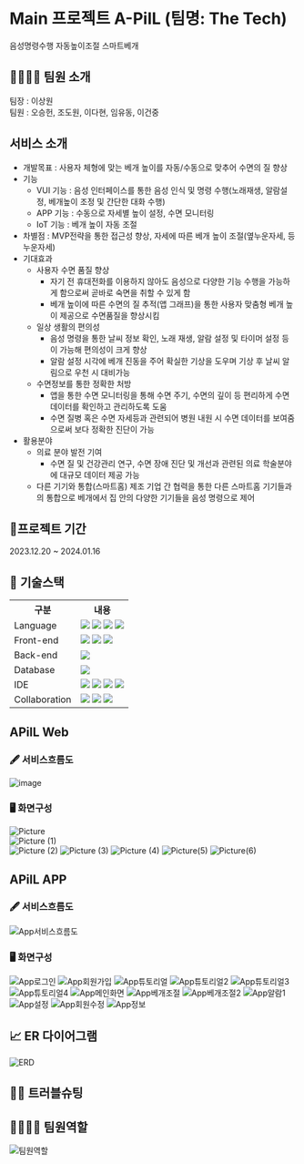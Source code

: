 # Main 프로젝트 A-PilL (팀명: The Tech)
음성명령수행 자동높이조절 스마트베개
##  👨‍👩‍👦‍👦 팀원 소개
팀장 : 이상원  
팀원 : 오승헌, 조도원, 이다현, 임유동, 이건중
## 서비스 소개
- 개발목표 : 사용자 체형에 맞는 베개 높이를 자동/수동으로 맞추어 수면의 질 향상 
- 기능
  - VUI 기능 : 음성 인터페이스를 통한 음성 인식 및 명령 수행(노래재생, 알람설정, 베개높이 조정 및 간단한 대화 수행)  
  - APP 기능 : 수동으로 자세별 높이 설정, 수면 모니터링
  - IoT 기능 : 베개 높이 자동 조절
- 차별점 : MVP전략을 통한 접근성 향상, 자세에 따른 베개 높이 조절(옆누운자세, 등누운자세)
- 기대효과
  - 사용자 수면 품질 향상
    - 자기 전 휴대전화를 이용하지 않아도 음성으로 다양한 기능 수행을 가능하게 함으로써 곧바로 숙면을 취할 수 있게 함
    - 베개 높이에 따른 수면의 질 추적(앱 그래프)을 통한 사용자 맞춤형 베개 높이 제공으로 수면품질을 향상시킴
  - 일상 생활의 편의성
    - 음성 명령을 통한 날씨 정보 확인, 노래 재생, 알람 설정 및 타이머 설정 등이 가능해 편의성이 크게 향상
    - 알람 설정 시각에 베개 진동을 주어 확실한 기상을 도우며 기상 후 날씨 알림으로 우천 시 대비가능
  - 수면정보를 통한 정확한 처방
    - 앱을 통한 수면 모니터링을 통해 수면 주기, 수면의 깊이 등 편리하게 수면 데이터를 확인하고 관리하도록 도움
    - 수면 질병 혹은 수면 자세등과 관련되어 병원 내원 시 수면 데이터를 보여줌으로써 보다 정확한 진단이 가능
- 활용분야
  - 의료 분야 발전 기여
    - 수면 질 및 건강관리 연구, 수면 장애 진단 및 개선과 관련된 의료 학술분야에 대규모 데이터 제공 가능
  - 다른 기기와 통합(스마트홈)
    제조 기업 간 협력을 통한 다른 스마트홈 기기들과의 통합으로 베개에서 집 안의 다양한 기기들을 음성 명령으로 제어

## 📅프로젝트 기간
2023.12.20 ~ 2024.01.16 
## 🔨 기술스택
<table>
  <tr>
    <th>구분</th>
    <th>내용</th>
  </tr>
   <tr>
    <td>Language</td>
    <td>  <img src="https://img.shields.io/badge/C++-00599C?style=for-the-badge&logo=C++&logoColor=white"/> <img src="https://img.shields.io/badge/Dart-0175C2?style=for-the-badge&logo=Dart&logoColor=white"/> <img src="https://img.shields.io/badge/Python-3776AB?style=for-the-badge&logo=Python&logoColor=white"/> <img src="https://img.shields.io/badge/javascript-F7DF1E?style=for-the-badge&logo=javascript&logoColor=black"> 
   </td>
  </tr>
  <tr>
    <td>Front-end</td>
    <td> <img src="https://img.shields.io/badge/CSS-1572B6?style=for-the-badge&logo=css3&logoColor=white"> <img src="https://img.shields.io/badge/Flutter-02569B?style=for-the-badge&logo=Flutter&logoColor=white"> <img src="https://img.shields.io/badge/React-61DAFB?style=for-the-badge&logo=React&logoColor=black">
 </td>
  </tr>
  <tr>
     <td>Back-end</td>
    <td> <img src="https://img.shields.io/badge/mqtt-660066?style=for-the-badge&logo=mqttt&logoColor=black"> </td>
  </tr>
    <tr>
    <td>Database</td>
    <td><img src="https://img.shields.io/badge/MySQL-4479A1?style=for-the-badge&logo=MySQL&logoColor=black"></td>
  </tr>
    
  <tr>
    <td>IDE</td>
    <td> <img src="https://img.shields.io/badge/AndroidStudio-3DDC84?style=for-the-badge&logo=AndroidStudio&logoColor=white"/> <img src="https://img.shields.io/badge/Arduino-00979D?style=for-the-badge&logo=Arduino&logoColor=white"/> <img src="https://img.shields.io/badge/Jupyter-F37626?style=for-the-badge&logo=Jupyter&logoColor=white"/> 
<img src="https://img.shields.io/badge/VSCode-007ACC?style=for-the-badge&logo=VisualStudioCode&logoColor=white"/></td> 
  </tr>
  <tr>
    <td>Collaboration</td>
    <td><img src="https://img.shields.io/badge/GitHub-181717?style=for-the-badge&logo=GitHub&logoColor=white"/> <img src="https://img.shields.io/badge/Discord-5865F2?style=for-the-badge&logo=Discord&logoColor=white"/> <img src="https://img.shields.io/badge/Notion-000000?style=for-the-badge&logo=Notion&logoColor=white"/></td>
  </tr>
</table>

## APilL Web
### 🖋 서비스흐름도
![image](https://github.com/sangzai/YOUNGGLE/assets/146160350/90926b4b-7f1f-400c-9085-cab0d9dc8cea)  
### 🖥 화면구성
![Picture](https://github.com/sangzai/YOUNGGLE/assets/146160350/a94442a2-690a-4d52-9680-ce369d2bb07e)  
![Picture (1)](https://github.com/sangzai/YOUNGGLE/assets/146160350/36d8ff3a-a9d0-4f72-bb71-30d87f980a63)  
![Picture (2)](https://github.com/sangzai/YOUNGGLE/assets/146160350/344e5b24-0c4e-40a2-adfd-ecdec8f3a2df)
![Picture (3)](https://github.com/sangzai/YOUNGGLE/assets/146160350/9fb2f28b-4601-4353-848d-c958d8895518)
![Picture (4)](https://github.com/sangzai/YOUNGGLE/assets/146160350/a44bc301-f2c8-4119-9214-8b435400f970)
![Picture(5)](https://github.com/sangzai/YOUNGGLE/assets/146160350/487139d0-5aaa-4c26-a54d-a180a8f42125)
![Picture(6)](https://github.com/sangzai/YOUNGGLE/assets/146160350/aafd9a0e-5a7b-4826-ae25-06df6d22a8c2)

## APilL APP
### 🖋 서비스흐름도
![App서비스흐름도](https://github.com/sangzai/YOUNGGLE/assets/146160350/232c9694-a230-4292-8492-13c7feabd820)
### 🖥 화면구성
![App로그인](https://github.com/sangzai/YOUNGGLE/assets/146160350/a98e1929-659d-4590-ae4b-14cd1a0a03bb)
![App회원가입](https://github.com/sangzai/YOUNGGLE/assets/146160350/8b98877f-2799-45fb-bc0c-abacd4eb98a3)
![App튜토리얼](https://github.com/sangzai/YOUNGGLE/assets/146160350/20c35d6c-62f8-4777-824f-45f5a1fb4fb8)
![App튜토리얼2](https://github.com/sangzai/YOUNGGLE/assets/146160350/eb4b9ff0-945d-4fb4-8f55-6b8c081d777e)
![App튜토리얼3](https://github.com/sangzai/YOUNGGLE/assets/146160350/2f241bb8-f182-48b6-b962-c5c8eeddf5e3)
![App튜토리얼4](https://github.com/sangzai/YOUNGGLE/assets/146160350/5901209c-317b-4f66-8d6e-45f7dbebb2aa)
![App메인화면](https://github.com/sangzai/YOUNGGLE/assets/146160350/ac075855-d018-4a58-acdb-421ffa6af154)
![App베개조절](https://github.com/sangzai/YOUNGGLE/assets/146160350/e48dc353-49f7-4558-9f9f-a547f9685aa3)
![App베개조절2](https://github.com/sangzai/YOUNGGLE/assets/146160350/23955532-9c99-47ba-8345-1c80d6363120)
![App알람1](https://github.com/sangzai/YOUNGGLE/assets/146160350/07c330dd-bea6-4254-af4a-99670bfd0d73)
![App설정](https://github.com/sangzai/YOUNGGLE/assets/146160350/49edfbe5-09fe-4a43-902b-b327859c516e)
![App회원수정](https://github.com/sangzai/YOUNGGLE/assets/146160350/79b050c9-91dc-4599-b555-a78e1001485c)
![App정보](https://github.com/sangzai/YOUNGGLE/assets/146160350/0670e41a-279a-436c-a53b-6fab9bf2370c)

## 📈 ER 다이어그램    
![ERD](https://github.com/sangzai/YOUNGGLE/assets/146160350/3db5407a-01d2-4248-8d16-7dc58c7e6add)

## 🤷‍♀️ 트러블슈팅


## 👨‍👩‍👦‍👦 팀원역할
![팀원역할](https://github.com/sangzai/YOUNGGLE/assets/146160350/4dcf7ce5-2d63-4575-bade-3436e0955685)
